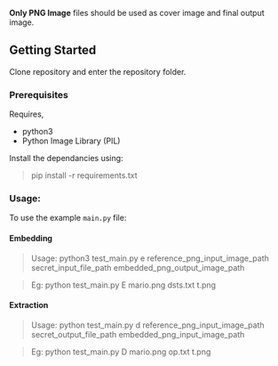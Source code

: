 **Only PNG Image** files should be used as cover image and final output image.

## Getting Started

Clone repository and enter the repository folder.

### Prerequisites

Requires,

- python3
- Python Image Library (PIL)

Install the dependancies using:

> pip install -r requirements.txt

### Usage:

To use the example `main.py` file:

#### Embedding

> Usage: python3 test_main.py e reference_png_input_image_path secret_input_file_path embedded_png_output_image_path

> Eg: python test_main.py E mario.png dsts.txt t.png

#### Extraction

> Usage: python test_main.py d reference_png_input_image_path secret_output_file_path embedded_png_input_image_path

> Eg: python test_main.py D mario.png op.txt t.png
